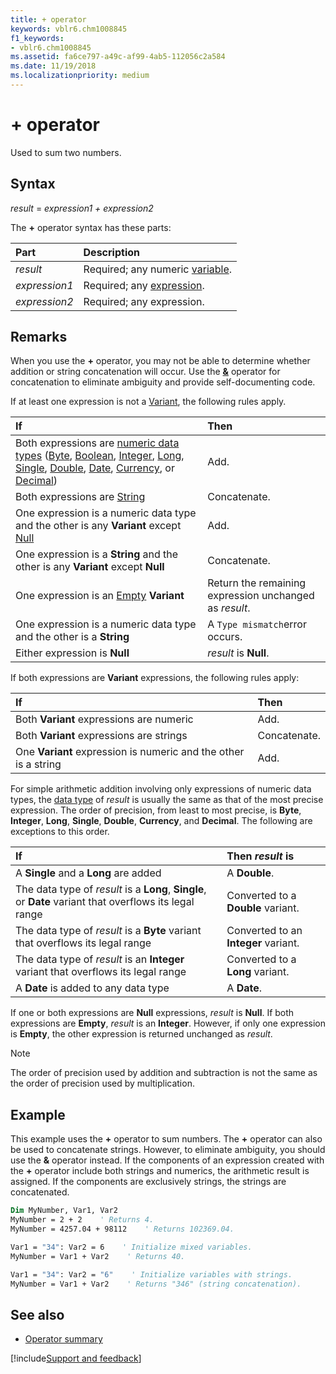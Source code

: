 ```yaml
---
title: + operator
keywords: vblr6.chm1008845
f1_keywords:
- vblr6.chm1008845
ms.assetid: fa6ce797-a49c-af99-4ab5-112056c2a584
ms.date: 11/19/2018
ms.localizationpriority: medium
---
```



# + operator

Used to sum two numbers.

## Syntax

_result_ = _expression1 + expression2_

The **+** operator syntax has these parts:

|Part|Description|
|:-----|:-----|
| _result_|Required; any numeric [variable](../../Glossary/vbe-glossary.md#variable).|
| _expression1_|Required; any [expression](../../Glossary/vbe-glossary.md#expression).|
| _expression2_|Required; any expression.|

## Remarks

When you use the **+** operator, you may not be able to determine whether addition or string concatenation will occur. Use the **[&](ampersand-operator.md)** operator for concatenation to eliminate ambiguity and provide self-documenting code.

If at least one expression is not a [Variant](../../Glossary/vbe-glossary.md#variant-data-type), the following rules apply.

|If|Then|
|:-----|:-----|
|Both expressions are [numeric data types](../../Glossary/vbe-glossary.md#numeric-data-type) ([Byte](../../Glossary/vbe-glossary.md#byte-data-type), [Boolean](../../Glossary/vbe-glossary.md#boolean-data-type), [Integer](../../Glossary/vbe-glossary.md#integer-data-type), [Long](../../Glossary/vbe-glossary.md#long-data-type), [Single](../../Glossary/vbe-glossary.md#single-data-type), [Double](../../Glossary/vbe-glossary.md#double-data-type), [Date](../../Glossary/vbe-glossary.md#date-data-type), [Currency](../../Glossary/vbe-glossary.md#currency-data-type), or [Decimal](../../Glossary/vbe-glossary.md#decimal-data-type))|Add.|
|Both expressions are [String](../../Glossary/vbe-glossary.md#string-data-type)|Concatenate.|
|One expression is a numeric data type and the other is any **Variant** except [Null](../../Glossary/vbe-glossary.md#null)|Add.|
|One expression is a **String** and the other is any **Variant** except **Null**|Concatenate.|
|One expression is an [Empty](../../Glossary/vbe-glossary.md#empty) **Variant**|Return the remaining expression unchanged as _result_.|
|One expression is a numeric data type and the other is a **String**|A `Type mismatch`error occurs.|
|Either expression is **Null**| _result_ is **Null**.|

If both expressions are **Variant** expressions, the following rules apply:

|If|Then|
|:-----|:-----|
|Both **Variant** expressions are numeric|Add.|
|Both **Variant** expressions are strings|Concatenate.|
|One **Variant** expression is numeric and the other is a string|Add.|

For simple arithmetic addition involving only expressions of numeric data types, the [data type](../../Glossary/vbe-glossary.md#data-type) of _result_ is usually the same as that of the most precise expression. The order of precision, from least to most precise, is **Byte**, **Integer**, **Long**, **Single**, **Double**, **Currency**, and **Decimal**. The following are exceptions to this order.

|If|Then _result_ is|
|:-----|:-----|
|A **Single** and a **Long** are added |A **Double**.|
|The data type of _result_ is a **Long**, **Single**, or **Date** variant that overflows its legal range|Converted to a **Double** variant.|
|The data type of _result_ is a **Byte** variant that overflows its legal range|Converted to an **Integer** variant.|
|The data type of _result_ is an **Integer** variant that overflows its legal range|Converted to a **Long** variant.|
|A **Date** is added to any data type|A **Date**.|


If one or both expressions are **Null** expressions, _result_ is **Null**. If both expressions are **Empty**, _result_ is an **Integer**. However, if only one expression is **Empty**, the other expression is returned unchanged as _result_.

> [!NOTE] 
> The order of precision used by addition and subtraction is not the same as the order of precision used by multiplication.

## Example

This example uses the **+** operator to sum numbers. The **+** operator can also be used to concatenate strings. However, to eliminate ambiguity, you should use the **&** operator instead. If the components of an expression created with the **+** operator include both strings and numerics, the arithmetic result is assigned. If the components are exclusively strings, the strings are concatenated.


```vb
Dim MyNumber, Var1, Var2
MyNumber = 2 + 2    ' Returns 4.
MyNumber = 4257.04 + 98112    ' Returns 102369.04.

Var1 = "34": Var2 = 6    ' Initialize mixed variables.
MyNumber = Var1 + Var2    ' Returns 40.

Var1 = "34": Var2 = "6"    ' Initialize variables with strings.
MyNumber = Var1 + Var2    ' Returns "346" (string concatenation).

```


## See also

- [Operator summary](operator-summary.md)

[!include[Support and feedback](~/includes/feedback-boilerplate.md)]